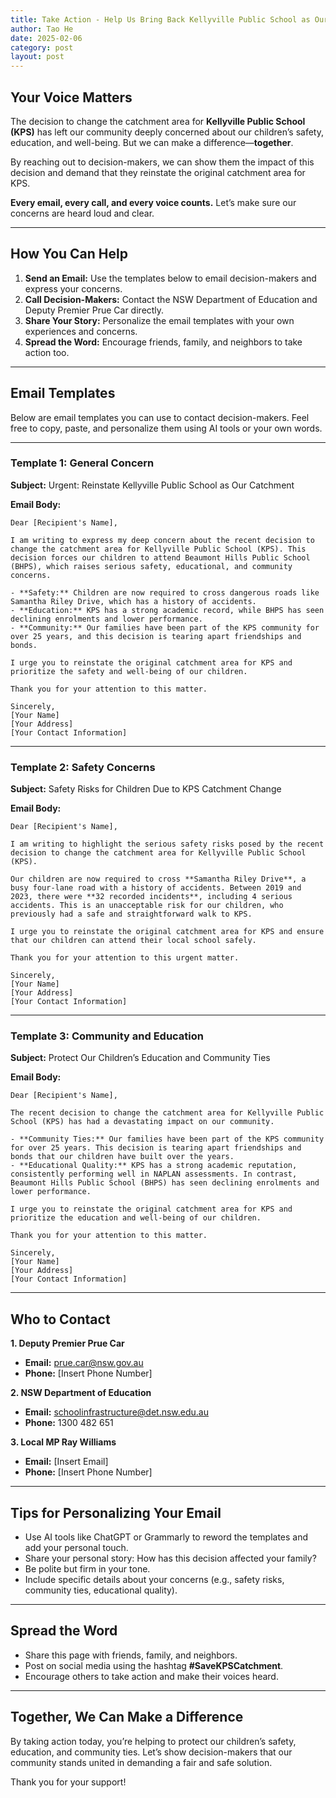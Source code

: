 ```yaml
---
title: Take Action - Help Us Bring Back Kellyville Public School as Our Catchment!
author: Tao He
date: 2025-02-06
category: post
layout: post
---
```


## **Your Voice Matters**

The decision to change the catchment area for **Kellyville Public School (KPS)** has left our community deeply concerned about our children’s safety, education, and well-being. But we can make a difference—**together**.  

By reaching out to decision-makers, we can show them the impact of this decision and demand that they reinstate the original catchment area for KPS.  

**Every email, every call, and every voice counts.** Let’s make sure our concerns are heard loud and clear.  

---

## **How You Can Help**

1. **Send an Email:** Use the templates below to email decision-makers and express your concerns.  
2. **Call Decision-Makers:** Contact the NSW Department of Education and Deputy Premier Prue Car directly.  
3. **Share Your Story:** Personalize the email templates with your own experiences and concerns.  
4. **Spread the Word:** Encourage friends, family, and neighbors to take action too.  

---

## **Email Templates**

Below are email templates you can use to contact decision-makers. Feel free to copy, paste, and personalize them using AI tools or your own words.  

---

### **Template 1: General Concern**

**Subject:** Urgent: Reinstate Kellyville Public School as Our Catchment  

**Email Body:** 

```
Dear [Recipient's Name],  

I am writing to express my deep concern about the recent decision to change the catchment area for Kellyville Public School (KPS). This decision forces our children to attend Beaumont Hills Public School (BHPS), which raises serious safety, educational, and community concerns.  

- **Safety:** Children are now required to cross dangerous roads like Samantha Riley Drive, which has a history of accidents.  
- **Education:** KPS has a strong academic record, while BHPS has seen declining enrolments and lower performance.  
- **Community:** Our families have been part of the KPS community for over 25 years, and this decision is tearing apart friendships and bonds.  

I urge you to reinstate the original catchment area for KPS and prioritize the safety and well-being of our children.  

Thank you for your attention to this matter.  

Sincerely,  
[Your Name]  
[Your Address]  
[Your Contact Information]
```

---

### **Template 2: Safety Concerns**

**Subject:** Safety Risks for Children Due to KPS Catchment Change  

**Email Body:**  
```
Dear [Recipient's Name],  

I am writing to highlight the serious safety risks posed by the recent decision to change the catchment area for Kellyville Public School (KPS).  

Our children are now required to cross **Samantha Riley Drive**, a busy four-lane road with a history of accidents. Between 2019 and 2023, there were **32 recorded incidents**, including 4 serious accidents. This is an unacceptable risk for our children, who previously had a safe and straightforward walk to KPS.  

I urge you to reinstate the original catchment area for KPS and ensure that our children can attend their local school safely.  

Thank you for your attention to this urgent matter.  

Sincerely,  
[Your Name]  
[Your Address]  
[Your Contact Information]
```  

---

### **Template 3: Community and Education**

**Subject:** Protect Our Children’s Education and Community Ties  

**Email Body:**

```
Dear [Recipient's Name],  

The recent decision to change the catchment area for Kellyville Public School (KPS) has had a devastating impact on our community.  

- **Community Ties:** Our families have been part of the KPS community for over 25 years. This decision is tearing apart friendships and bonds that our children have built over the years.  
- **Educational Quality:** KPS has a strong academic reputation, consistently performing well in NAPLAN assessments. In contrast, Beaumont Hills Public School (BHPS) has seen declining enrolments and lower performance.  

I urge you to reinstate the original catchment area for KPS and prioritize the education and well-being of our children.  

Thank you for your attention to this matter.  

Sincerely,  
[Your Name]  
[Your Address]  
[Your Contact Information]
```

---

## **Who to Contact**

**1. Deputy Premier Prue Car**  
- **Email:** prue.car@nsw.gov.au  
- **Phone:** [Insert Phone Number]  

**2. NSW Department of Education**  
- **Email:** schoolinfrastructure@det.nsw.edu.au  
- **Phone:** 1300 482 651  

**3. Local MP Ray Williams**  
- **Email:** [Insert Email]  
- **Phone:** [Insert Phone Number]  

---

## **Tips for Personalizing Your Email**

- Use AI tools like ChatGPT or Grammarly to reword the templates and add your personal touch.  
- Share your personal story: How has this decision affected your family?  
- Be polite but firm in your tone.  
- Include specific details about your concerns (e.g., safety risks, community ties, educational quality).  

---

## **Spread the Word**

- Share this page with friends, family, and neighbors.  
- Post on social media using the hashtag **#SaveKPSCatchment**.  
- Encourage others to take action and make their voices heard.  

---

## **Together, We Can Make a Difference**

By taking action today, you’re helping to protect our children’s safety, education, and community ties. Let’s show decision-makers that our community stands united in demanding a fair and safe solution.  

Thank you for your support!  

